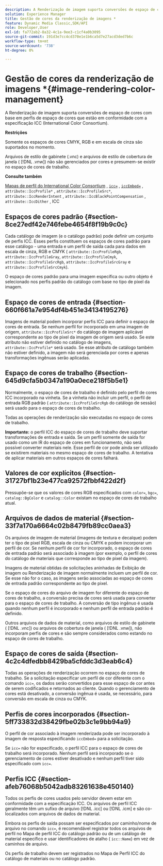 ```yaml
---
description: A Renderização de imagem suporta conversões de espaço de cores com base em perfis de espaço de cores que estão em conformidade com a especificação ICC (International Color Consortium).
solution: Experience Manager
title: Gestão de cores da renderização de imagens *
feature: Dynamic Media Classic,SDK/API
role: Developer,User
exl-id: fa772ab2-8a32-4c1a-9ee3-c1cf4a0b3095
source-git-commit: 191d3e7cc4cd370e1e1b6ca5d7e27acd3ded7b6c
workflow-type: tm+mt
source-wordcount: '738'
ht-degree: 0%

---
```


# Gestão de cores da renderização de imagens *{#image-rendering-color-management}

A Renderização de imagem suporta conversões de espaço de cores com base em perfis de espaço de cores que estão em conformidade com a especificação ICC (International Color Consortium).

**Restrições**

Somente os espaços de cores CMYK, RGB e em escala de cinza são suportados no momento.

Arquivos de estilo de gabinete (.vnc) e arquivos de estilo de cobertura de janela ( [!DNL .vnw]) não são gerenciados por cores e presumem-se existir no espaço de cores de trabalho.

**Consulte também**

[Mapas de perfil do International Color Consortium](https://www.color.org/index.xalter) ,  [ `icc=`](../../../../../ir-api/http-protocol/image-rendering-api-ref/c-ir-http-protocol-ref/c-ir-http-protocol-command-reference/r-ir-icc.md#reference-86a2fff3cef24982ad2063d977a16e06) ,  [ `iccEmbed=`](../../../../../ir-api/http-protocol/image-rendering-api-ref/c-ir-http-protocol-ref/c-ir-http-protocol-command-reference/r-ir-iccembed.md#reference-47a433138c7c4b29b9b29871b2491a7f) ,  `attribute::IccProfile*` ,  `attribute::IccProfileSrc*`,  `attribute::IccRenderIntent` ,  `attribute::IccBlackPointCompensation` ,  `attribute::IccDither` , ICC

## Espaços de cores padrão {#section-8ce27edf42e746febe4654f8f19b9c0c}

Cada catálogo de imagem (e o catálogo padrão) pode definir um conjunto de perfis ICC. Esses perfis constituem os espaços de cores padrão para esse catálogo - uma entrada e um perfil de saída cada para dados em escala de cinza, RGB e CMYK ( `attribute::IccProfileRgb`, `attribute::IccProfileGray`, `attribute::IccProfileCmyk`, `attribute::IccProfileSrcRgb`, `attribute::IccProfileSrcGray` e `attribute::IccProfileSrcCmyk`).

O espaço de cores padrão para uma imagem específica ou outro objeto é selecionado nos perfis padrão do catálogo com base no tipo de pixel da imagem.

## Espaço de cores de entrada {#section-660f661a7e954df4b451e34134195276}

Imagens de material podem incorporar perfis ICC para definir o espaço de cores de entrada. Se nenhum perfil for incorporado em uma imagem de origem, `attribute::IccProfileSrc*` do catálogo de imagem aplicável correspondente ao tipo de pixel da imagem de origem será usado. Se este atributo não estiver definido no catálogo de imagens, `attribute::IccProfile*` será usado. Se esse atributo de catálogo também não estiver definido, a imagem não será gerenciada por cores e apenas transformações ingênuas serão aplicadas.

## Espaço de cores de trabalho {#section-645d9cfa5b0347a190a0ece218f5b5e1}

Normalmente, o espaço de cores de trabalho é definido pelo perfil de cores ICC incorporado na vinheta. Se a vinheta não incluir um perfil, o perfil de entrada RGB padrão ( `attribute::IccProfileSrcRgb` do catálogo de sessão) será usado para o espaço de cores de trabalho.

Todas as operações de renderização são executadas no espaço de cores de trabalho.

**Importante:** o perfil ICC do espaço de cores de trabalho deve suportar transformações de entrada e saída. Se um perfil somente de saída for usado como um IR do espaço de cores em funcionamento, não será possível converter materiais nele. Esse perfil de cor pode ainda ser utilizado se existirem materiais no mesmo espaço de cores de trabalho. A tentativa de aplicar materiais em outros espaços de cores falhará.

## Valores de cor explícitos {#section-31727bf1b23e477ca92572fbbf422d2f}

Pressupõe-se que os valores de cores RGB especificados com `color=`, `bgc=`, `catalog::BgColor` e `catalog::Color` existam no espaço de cores de trabalho atual.

## Arquivos de dados de material {#section-33f7a170a6664c02b8479fb89cc0aea3}

Os arquivos de imagem de material (imagens de textura e decalque) podem ter o tipo de pixel RGB, escala de cinza ou CMYK e podem incorporar um perfil de cor. Se nenhum perfil de cor for incorporado, o espaço de cores de entrada padrão será associado à imagem (por exemplo, o perfil de cores do catálogo de materiais que corresponde ao tipo de pixel da imagem).

Imagens de material obtidas de solicitações aninhadas de Exibição de imagem ou Renderização de imagem normalmente incluem um perfil de cor. Se esse não for o caso, as imagens serão associadas ao espaço de cores de entrada padrão correspondente ao tipo de pixel.

Se o espaço de cores do arquivo de imagem for diferente do espaço de cores de trabalho, a conversão precisa de cores será usada para converter para o espaço de cores de trabalho. A conversão de tipo ingênuo é usada quando nenhum perfil é incorporado e nenhum perfil de entrada padrão é definido.

Outros arquivos de dados de material, como arquivos de estilo de gabinete ( [!DNL .vnc]) ou arquivos de cobertura de janela ( [!DNL .vnw]), não incorporam perfis de cores e são sempre considerados como estando no espaço de cores de trabalho.

## Espaço de cores de saída {#section-4c2c4dfedbb8429ba5cfddc3d3eab6c4}

Todas as operações de renderização ocorrem no espaço de cores de trabalho. Se a solicitação especificar um perfil de cor diferente com o comando `icc=`, os dados serão convertidos para esse espaço de cor antes de serem codificados e retornados ao cliente. Quando o gerenciamento de cores está desativado, a conversão ingênua é usada, se necessário, para conversão em escala de cinza ou CMYK.

## Perfis de cores incorporados {#section-5ff733832d38429fbe02b3c1e9bb94a9}

O perfil de cor associado à imagem renderizada pode ser incorporado à imagem de resposta especificando `iccEmbed=` para a solicitação.

Se `icc=` não for especificado, o perfil ICC para o espaço de cores de trabalho será incorporado. Nenhum perfil será incorporado se o gerenciamento de cores estiver desativado e nenhum perfil tiver sido especificado com `icc=`.

## Perfis ICC {#section-afeb76068b5042adb83261638e450140}

Todos os perfis de cores usados pelo servidor devem estar em conformidade com a especificação ICC. Os arquivos de perfil ICC geralmente têm um sufixo de arquivo [!DNL .icc] ou [!DNL .icm] e são co-localizados com arquivos de dados de material.

Embora os perfis de saída possam ser especificados por caminho/nome de arquivo no comando `icc=`, é recomendável registrar todos os arquivos de perfil no Mapa de perfil ICC do catálogo padrão ou de um catálogo de material específico e usar identificadores de atalho ( `icc::Name`) em vez de caminhos de arquivo.

Os perfis de trabalho devem ser registrados no Mapa de Perfil ICC do catálogo de materiais ou no catálogo padrão.
